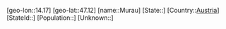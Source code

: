 ﻿---
location: [47.12,14.17]
type: City
tags:
- geo/City


SpocWebEntityId: 32628
isDeleted: false
confidential: public

---
[geo-lon::14.17]
[geo-lat::47.12]
[name::Murau]
[State::]
[Country::[Austria](geo/Continent/Europe/Austria.md)]
[StateId::]
[Population::]
[Unknown::]

